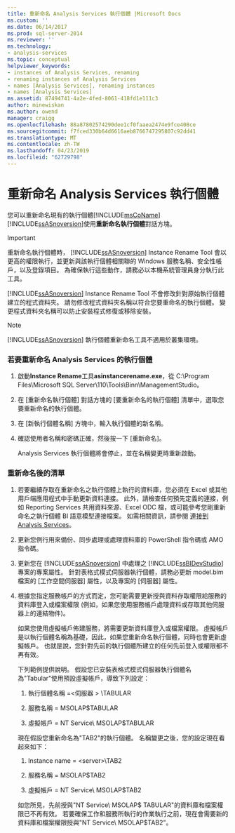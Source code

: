 ```yaml
---
title: 重新命名 Analysis Services 執行個體 |Microsoft Docs
ms.custom: ''
ms.date: 06/14/2017
ms.prod: sql-server-2014
ms.reviewer: ''
ms.technology:
- analysis-services
ms.topic: conceptual
helpviewer_keywords:
- instances of Analysis Services, renaming
- renaming instances of Analysis Services
- names [Analysis Services], renaming instances
- names [Analysis Services]
ms.assetid: 87494741-4a2e-4fed-8061-418fd1e111c3
author: minewiskan
ms.author: owend
manager: craigg
ms.openlocfilehash: 88a87802574290dee1cf0faaea2474e9fce408ce
ms.sourcegitcommit: f7fced330b64d6616aeb8766747295807c92dd41
ms.translationtype: MT
ms.contentlocale: zh-TW
ms.lasthandoff: 04/23/2019
ms.locfileid: "62729798"
---
```

# <a name="rename-an-analysis-services-instance"></a>重新命名 Analysis Services 執行個體
  您可以重新命名現有的執行個體[!INCLUDE[msCoName](../../includes/msconame-md.md)][!INCLUDE[ssASnoversion](../../includes/ssasnoversion-md.md)]使用**重新命名執行個體**對話方塊。  
  
> [!IMPORTANT]  
>  重新命名執行個體時， [!INCLUDE[ssASnoversion](../../includes/ssasnoversion-md.md)] Instance Rename Tool 會以更高的權限執行，並更新與該執行個體相關聯的 Windows 服務名稱、安全性帳戶，以及登錄項目。 為確保執行這些動作，請務必以本機系統管理員身分執行此工具。  
  
 [!INCLUDE[ssASnoversion](../../includes/ssasnoversion-md.md)] Instance Rename Tool 不會修改針對原始執行個體建立的程式資料夾。 請勿修改程式資料夾名稱以符合您要重命名的執行個體。 變更程式資料夾名稱可以防止安裝程式修復或移除安裝。  
  
> [!NOTE]  
>  [!INCLUDE[ssASnoversion](../../includes/ssasnoversion-md.md)] 執行個體重新命名工具不適用於叢集環境。  
  
### <a name="to-rename-an-instance-of-analysis-services"></a>若要重新命名 Analysis Services 的執行個體  
  
1.  啟動**Instance Rename**工具**asinstancerename.exe**，從 C:\Program Files\Microsoft SQL Server\110\Tools\Binn\ManagementStudio。  
  
2.  在 [重新命名執行個體] 對話方塊的 [要重新命名的執行個體] 清單中，選取您要重新命名的執行個體。  
  
3.  在 [新執行個體名稱] 方塊中，輸入執行個體的新名稱。  
  
4.  確認使用者名稱和密碼正確，然後按一下 [重新命名]。  
  
     Analysis Services 執行個體將會停止，並在名稱變更時重新啟動。  
  
### <a name="post-rename-checklist"></a>重新命名後的清單  
  
1.  若要繼續存取在重新命名之執行個體上執行的資料庫，您必須在 Excel 或其他用戶端應用程式中手動更新資料連接。 此外，請檢查任何預先定義的連接，例如 Reporting Services 共用資料來源、Excel ODC 檔，或可能參考您剛重新命名之執行個體 BI 語意模型連接檔案。 如需相關資訊，請參閱 [連接到 Analysis Services](connect-to-analysis-services.md)。  
  
2.  更新您例行用來備份、同步處理或處理資料庫的 PowerShell 指令碼或 AMO 指令碼。  
  
3.  更新您在 [!INCLUDE[ssASnoversion](../../includes/ssasnoversion-md.md)] 中處理之 [!INCLUDE[ssBIDevStudio](../../includes/ssbidevstudio-md.md)]專案的專案屬性。 針對表格式模式伺服器執行個體，請務必更新 model.bim 檔案的 [工作空間伺服器] 屬性，以及專案的 [伺服器] 屬性。  
  
4.  根據您指定服務帳戶的方式而定，您可能需要更新授與資料存取權限給服務的資料庫登入或檔案權限 (例如，如果您使用服務帳戶處理資料或存取其他伺服器上的連結物件)。  
  
     如果您使用虛擬帳戶佈建服務，將需要更新資料庫登入或檔案權限。 虛擬帳戶是以執行個體名稱為基礎，因此，如果您重新命名執行個體，同時也會更新虛擬帳戶。 也就是說，您針對先前的執行個體所建立的任何先前登入或權限都不再有效。  
  
     下列範例提供說明。 假設您已安裝表格式模式伺服器執行個體名為"Tabular"使用預設虛擬帳戶，導致下列設定：  
  
    1.  執行個體名稱 =\<伺服器 > \TABULAR  
  
    2.  服務名稱 = MSOLAP$TABULAR  
  
    3.  虛擬帳戶 = NT Service\ MSOLAP$TABULAR  
  
     現在假設您重新命名為"TAB2"的執行個體。 名稱變更之後，您的設定現在看起來如下：  
  
    1.  Instance name = \<server>\TAB2  
  
    2.  服務名稱 = MSOLAP$TAB2  
  
    3.  虛擬帳戶 = NT Service\ MSOLAP$TAB2  
  
     如您所見，先前授與"NT Service\ MSOLAP$ TABULAR"的資料庫和檔案權限已不再有效。 若要確保工作和服務所執行的作業執行之前，現在會需要新的資料庫和檔案權限授與"NT Service\ MSOLAP$TAB2"。  
  
  
